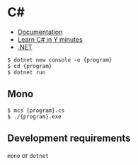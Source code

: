 # C#

- [Documentation](https://docs.microsoft.com/en-us/dotnet/csharp/)
- [Learn C# in Y minutes](https://learnxinyminutes.com/docs/csharp/)
- [.NET](https://docs.microsoft.com/en-us/dotnet/)

```
$ dotnet new console -o {program}
$ cd {program}
$ dotnet run
```

## Mono

```
$ mcs {program}.cs
$ ./{program}.exe
```

## Development requirements

`mono` or `dotnet`
